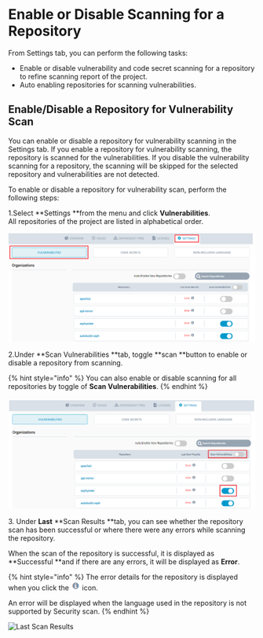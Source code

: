 # Enable or Disable Scanning for a Repository

From Settings tab, you can perform the following tasks:

* Enable or disable vulnerability and code secret scanning for a repository to refine scanning report of the project.
* Auto enabling repositories for scanning vulnerabilities.

## **Enable/Disable a Repository for Vulnerability Scan**

You can enable or disable a repository for vulnerability scanning in the Settings tab. If you enable a repository for vulnerability scanning, the repository is scanned for the vulnerabilities. If you disable the vulnerability scanning for a repository, the scanning will be skipped for the selected repository and vulnerabilities are not detected. &#x20;

To enable or disable a repository for vulnerability scan, perform the following steps:

1.Select **Settings **from the menu and click **Vulnerabilities**.\
All repositories of the project are listed in alphabetical order.&#x20;

![Vulnerabilities Settings](<../.gitbook/assets/Vul (1).png>)

2.Under **Scan Vulnerabilities **tab, toggle **scan **button to enable or disable a repository from scanning.&#x20;

{% hint style="info" %}
You can also enable or disable scanning for all repositories by toggle of **Scan Vulnerabilities**.&#x20;
{% endhint %}

![Scan Repositories](<../.gitbook/assets/Settings (1).png>)

3\. Under **Last** **Scan Results **tab, you can see whether the repository scan has been successful or where there were any errors while scanning the repository.

When the scan of the repository is successful, it is displayed as **Successful **and if there are any errors, it will be displayed as **Error**.

{% hint style="info" %}
The error details for the repository is displayed when you click the ![](../.gitbook/assets/Error.png) icon.&#x20;

An error will be displayed when the language used in the repository is not supported by Security scan.
{% endhint %}

![Last Scan Results](<../.gitbook/assets/Last\_Scan (1).png>)













